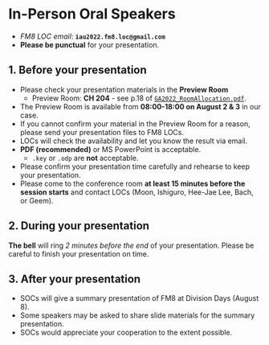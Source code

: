 # In-Person Oral Speakers
* _FM8 LOC email_: **``iau2022.fm8.loc@gmail.com``**
* **Please be punctual** for your presentation.

## 1. Before your presentation
* Please check your presentation materials in the **Preview Room** 
    - Preview Room: **CH 204** - see p.18 of [``GA2022_RoomAllocation.pdf``](iauga_docs/GA2022_RoomAllocation.pdf). 
* The Preview Room is available from **08:00-18:00 on August 2 & 3** in our case.
* If you cannot confirm your material in the Preview Room for a reason, please send your presentation files to FM8 LOCs. 
* LOCs will check the availability and let you know the result via email.
* **PDF (recommended)** or MS PowerPoint is acceptable.
    * ``.key`` or ``.odp`` are **not** acceptable.
* Please confirm your presentation time carefully and rehearse to keep your presentation. 
* Please come to the conference room **at least 15 minutes before the session starts** and contact LOCs (Moon, Ishiguro, Hee-Jae Lee, Bach, or Geem).

## 2. During your presentation
**The bell** will ring _2 minutes before the end_ of your presentation. Please be careful to finish your presentation on time.

## 3. After your presentation
* SOCs will give a summary presentation of FM8 at Division Days (August 8). 
* Some speakers may be asked to share slide materials for the summary presentation. 
* SOCs would appreciate your cooperation to the extent possible.

